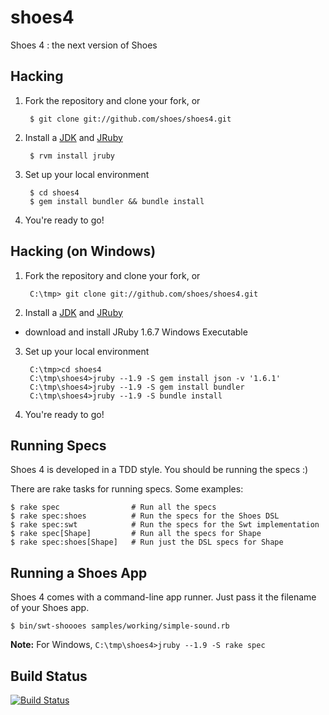 
shoes4
======

Shoes 4 : the next version of Shoes



Hacking
-------

1. Fork the repository and clone your fork, or

        $ git clone git://github.com/shoes/shoes4.git

2. Install a [JDK](http://www.oracle.com/technetwork/java/javase/downloads/) and [JRuby](http://jruby.org)

        $ rvm install jruby

3. Set up your local environment

        $ cd shoes4
        $ gem install bundler && bundle install

4. You're ready to go!


Hacking (on Windows)
---------------------

1. Fork the repository and clone your fork, or

        C:\tmp> git clone git://github.com/shoes/shoes4.git

2. Install a [JDK](http://www.oracle.com/technetwork/java/javase/downloads/) and [JRuby](http://jruby.org)

- download and install JRuby 1.6.7 Windows Executable

3. Set up your local environment

        C:\tmp>cd shoes4
        C:\tmp\shoes4>jruby --1.9 -S gem install json -v '1.6.1'
        C:\tmp\shoes4>jruby --1.9 -S gem install bundler
        C:\tmp\shoes4>jruby --1.9 -S bundle install

4. You're ready to go!

   
Running Specs
-------------

Shoes 4 is developed in a TDD style. You should be running the specs :)

There are rake tasks for running specs. Some examples:

    $ rake spec                # Run all the specs
    $ rake spec:shoes          # Run the specs for the Shoes DSL
    $ rake spec:swt            # Run the specs for the Swt implementation
    $ rake spec[Shape]         # Run all the specs for Shape
    $ rake spec:shoes[Shape]   # Run just the DSL specs for Shape
    
Running a Shoes App
-------------------

Shoes 4 comes with a command-line app runner. Just pass it the filename of your Shoes app.

    $ bin/swt-shoooes samples/working/simple-sound.rb

**Note:** For Windows, `C:\tmp\shoes4>jruby --1.9 -S rake spec`

Build Status
------------

[![Build Status](https://secure.travis-ci.org/shoes/shoes4.png?branch=master)](http://travis-ci.org/shoes/shoes4)




